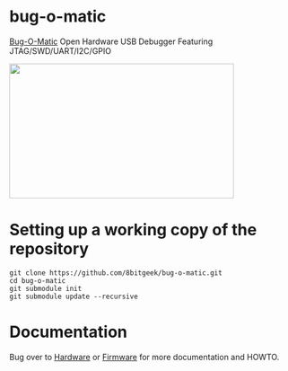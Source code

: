 # bug-o-matic
[Bug-O-Matic](http://www.8bitgeek.net/bug-o-matic) Open Hardware USB Debugger Featuring JTAG/SWD/UART/I2C/GPIO 

[<img src="http://www.8bitgeek.net/bug-o-matic/bug-o-matic.png" width="400" height="240">](http://www.8bitgeek.net/bug-o-matic)

# Setting up a working copy of the repository

```
git clone https://github.com/8bitgeek/bug-o-matic.git
cd bug-o-matic
git submodule init
git submodule update --recursive
```

# Documentation

Bug over to [Hardware](https://github.com/8bitgeek/bug-o-matic/tree/master/hw) or [Firmware](https://github.com/8bitgeek/bug-o-matic/tree/master/fw) for more documentation and HOWTO.
